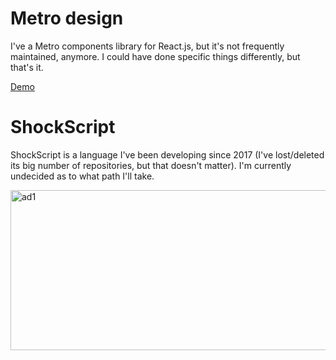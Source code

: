 # Metro design

I've a Metro components library for React.js, but it's not frequently maintained, anymore. I could have done specific things differently, but that's it.

[Demo](https://hydroper-metro-demo.vercel.app)

# ShockScript

ShockScript is a language I've been developing since 2017 (I've lost/deleted its big number of repositories, but that doesn't matter). I'm currently undecided as to what path I'll take.

<img width="512" height="256" alt="ad1" src="https://github.com/user-attachments/assets/e0656512-a059-4a5d-98a6-0f5b6b41a7a8" />
